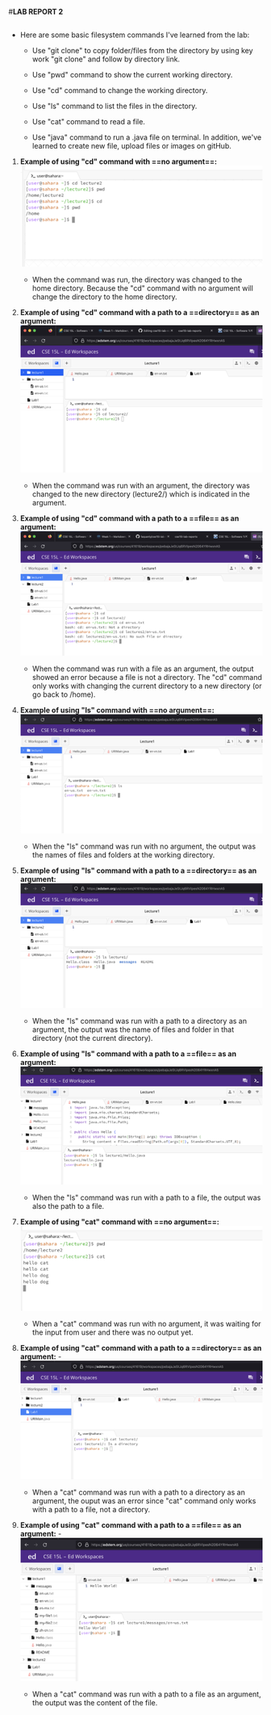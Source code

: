 #**LAB REPORT 2**
##
- Here are some basic filesystem commands I've learned from the lab:
   - Use "git clone" to copy folder/files from the directory by using key work "git clone" and follow by directory link.

   - Use "pwd" command to show the current working directory.
   - Use "cd" command to change the working directory.
   - Use "ls" command to list the files in the directory.
   - Use "cat" command to read a file.
   - Use "java" command to run a .java file on terminal.
In addition, we've learned to create new file, upload files or images on gitHub.

1. **Example of using "cd" command with ==no argument==:**
    ![cd with no argument](image-cd1.png)
   - When the command was run, the directory was changed to the home directory. Because the "cd" command with no argument will change the directory to the home directory.
     
2. **Example of using "cd" command with a path to a ==directory== as an argument:**
    ![cd with a path to a directory](image-cd2.png)
   - When the command was run with an argument, the directory was changed to the new directory (lecture2/) which is indicated in the argument.
     
3. **Example of using "cd" command with a path to a ==file== as an argument:**
    ![cd with a path to a file](image-cd3.png)
   - When the command was run with a file as an argument, the output showed an error because a file is not a directory. The "cd" command only works with changing the current directory to a new directory (or go back to /home).
     
4. **Example of using "ls" command with ==no argument==:**
   ![ls with no argument](image-ls1.png)
   - When the "ls" command was run with no argument, the output was the names of files and folders at the working directory.
     
5. **Example of using "ls" command with a path to a ==directory== as an argument:**
   ![ls with a path to a directory](image-ls2.png)
   - When the "ls" command was run with a path to a directory as an argument, the output was the name of files and folder in that directory (not the current directory).
     
6. **Example of using "ls" command with a path to a ==file== as an argument:**
   ![ls with a path to a file](image-ls3.png)
   - When the "ls" command was run with a path to a file, the output was also the path to a file.
     
7. **Example of using "cat" command with ==no argument==:**
   ![cat with no argument](image-cat1.png)
   - When a "cat" command was run with no argument, it was waiting for the input from user and there was no output yet.
   
8. **Example of using "cat" command with a path to a ==directory== as an argument:**
   -![cat with a path to a directory](image-cat2.png)
   - When a "cat" command was run with a path to a directory as an argument, the ouput was an error since "cat" command only works with a path to a file, not a directory.
9. **Example of using "cat" command with a path to a ==file== as an argument:**
   -![cat with a path to a file](image-cat3.png)
   - When a "cat" command was run with a path to a file as an argument, the output was the content of the file.
    
